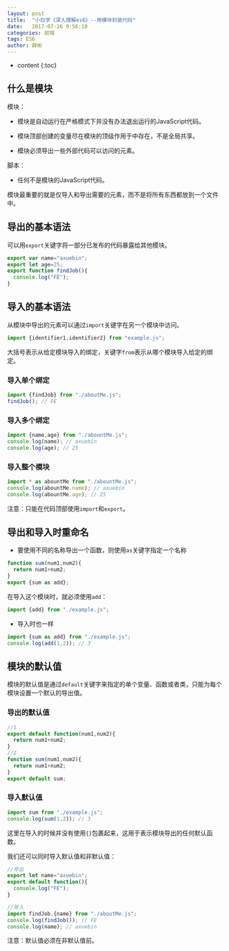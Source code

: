 ```yaml
---
layout: post
title:  "小白学《深入理解es6》--用模块封装代码"
date:   2017-07-26 9:56:10
categories: 前端
tags: ES6
author: 薛彬
---
```


* content
{:toc}





## 什么是模块

模块：

- 模块是自动运行在严格模式下并没有办法退出运行的JavaScript代码。

- 模块顶部创建的变量尽在模块的顶级作用于中存在，不是全局共享。

- 模块必须导出一些外部代码可以访问的元素。

脚本：

- 任何不是模块的JavaScript代码。

模块最重要的就是仅导入和导出需要的元素，而不是将所有东西都放到一个文件中。

## 导出的基本语法

可以用`export`关键字将一部分已发布的代码暴露给其他模块。

```javascript
export var name="axuebin";
export let age=25;
export function findJob(){
  console.log("FE");
}
```

## 导入的基本语法

从模块中导出的元素可以通过`import`关键字在另一个模块中访问。

```javascript
import {identifier1,identifier2} from "example.js";
```

大括号表示从给定模块导入的绑定，关键字`from`表示从哪个模块导入给定的绑定。

### 导入单个绑定

```javascript
import {findJob} from "./aboutMe.js";
findJob(); // FE
```

### 导入多个绑定

```javascript
import {name,age} from "./abountMe.js";
console.log(name); // axuebin
console.log(age); // 25
```

### 导入整个模块

```javascript
import * as abountMe from "./abountMe.js";
console.log(abountMe.name); // axuebin
console.log(abountMe.age); // 25
```

注意：只能在代码顶部使用`import`和`export`。

## 导出和导入时重命名

- 要使用不同的名称导出一个函数，则使用`as`关键字指定一个名称

```javascript
function sum(num1,num2){
  return num1+num2;
}
export {sum as add};
```

在导入这个模块时，就必须使用`add`：

```javascript
import {add} from "./example.js";
```

- 导入时也一样

```javascript
import {sum as add} from "./example.js";
console.log(add(1,2)); // 3
```

## 模块的默认值

模块的默认值是通过`default`关键字来指定的单个变量、函数或者类，只能为每个模块设置一个默认的导出值。

### 导出的默认值

```javascript
//1
export default function(num1,num2){
  return num1+num2;
}
//2
function sum(num1,num2){
  return num1+num2;
}
export default sum;
```

### 导入默认值

```javascript
import sum from "./example.js";
console.log(sum(1,2)); // 3
```

这里在导入的时候并没有使用`{}`包裹起来，这用于表示模块导出的任何默认函数。

我们还可以同时导入默认值和非默认值：

```javascript
//导出
export let name="axuebin";
export default function(){
  console.log("FE");
}

//导入
import findJob,{name} from "./aboutMe.js";
console.log(findJob()); // FE
console.log(name); // axuebin
```

注意：默认值必须在非默认值前。



